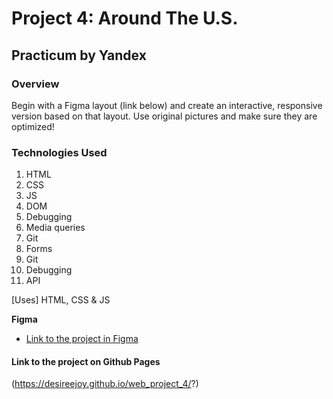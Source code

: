# Project 4: Around The U.S.

## Practicum by Yandex

### Overview

Begin with a Figma layout (link below) and create an interactive, responsive version based on that layout. Use original pictures and make sure they are optimized!

### Technologies Used

1. HTML
2. CSS
3. JS
4. DOM
5. Debugging
6. Media queries
7. Git
8. Forms
9. Git
10. Debugging
11. API

[Uses] HTML, CSS & JS

**Figma**

- [Link to the project in Figma](https://www.figma.com/file/mUgu8OSHWE0M6p6vfwmdu9/Sprint-4-Around-The-U.S.-desktop-mobile?node-id=0%3A1)

#### Link to the project on Github Pages

(https://desireejoy.github.io/web_project_4/?)

